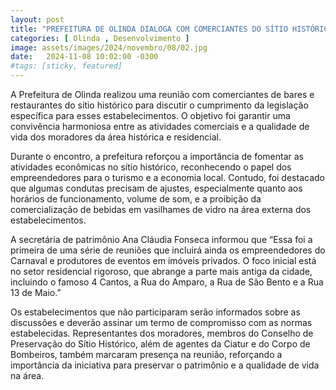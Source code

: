 ```yaml
---
layout: post
title: "PREFEITURA DE OLINDA DIALOGA COM COMERCIANTES DO SÍTIO HISTÓRICO SOBRE FUNCIONAMENTO DE BARES E RESTAURANTES"
categories: [ Olinda , Desenvolvimento ]
image: assets/images/2024/novembro/08/02.jpg
date:   2024-11-08 10:02:00 -0300
#tags: [sticky, featured]
---
```

A Prefeitura de Olinda realizou uma reunião com comerciantes de bares e restaurantes do sítio histórico para discutir o cumprimento da legislação específica para esses estabelecimentos. O objetivo foi garantir uma convivência harmoniosa entre as atividades comerciais e a qualidade de vida dos moradores da área histórica e residencial.

Durante o encontro, a prefeitura reforçou a importância de fomentar as atividades econômicas no sítio histórico, reconhecendo o papel dos empreendedores para o turismo e a economia local. Contudo, foi destacado que algumas condutas precisam de ajustes, especialmente quanto aos horários de funcionamento, volume de som, e a proibição da comercialização de bebidas em vasilhames de vidro na área externa dos estabelecimentos.

A secretária de patrimônio Ana Cláudia Fonseca informou que “Essa foi a primeira de uma série de reuniões que incluirá ainda os empreendedores do Carnaval e produtores de eventos em imóveis privados. O foco inicial está no setor residencial rigoroso, que abrange a parte mais antiga da cidade, incluindo o famoso 4 Cantos, a Rua do Amparo, a Rua de São Bento e a Rua 13 de Maio.”

Os estabelecimentos que não participaram serão informados sobre as discussões e deverão assinar um termo de compromisso com as normas estabelecidas. Representantes dos moradores, membros do Conselho de Preservação do Sítio Histórico, além de agentes da Ciatur e do Corpo de Bombeiros, também marcaram presença na reunião, reforçando a importância da iniciativa para preservar o patrimônio e a qualidade de vida na área.
